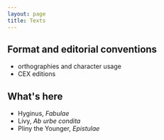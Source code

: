 ```yaml
---
layout: page
title: Texts
---
```



## Format and editorial conventions

- orthographies and character usage
- CEX editions

## What's here

- Hyginus, *Fabulae*
- Livy, *Ab urbe condita*
- Pliny the Younger, *Epistulae*
